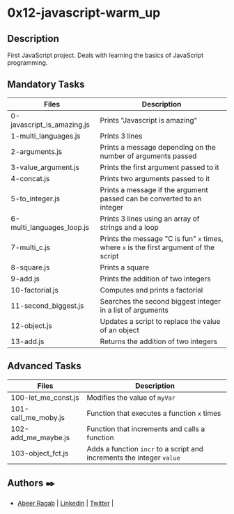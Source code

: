 # 0x12-javascript-warm_up

## Description

First JavaScript project. Deals with learning the basics of JavaScript programming.

## Mandatory Tasks

| Files | Description |
| ----- | ----------- |
| 0-javascript_is_amazing.js | Prints "Javascript is amazing" |
| 1-multi_languages.js | Prints 3 lines |
| 2-arguments.js | Prints a message depending on the number of arguments passed |
| 3-value_argument.js | Prints the first argument passed to it |
| 4-concat.js | Prints two arguments passed to it |
| 5-to_integer.js | Prints a message if the argument passed can be converted to an integer |
| 6-multi_languages_loop.js | Prints 3 lines using an array of strings and a loop |
| 7-multi_c.js | Prints the message "C is fun" `x` times, where `x` is the first argument of the script |
| 8-square.js | Prints a square |
| 9-add.js | Prints the addition of two integers |
| 10-factorial.js | Computes and prints a factorial |
| 11-second_biggest.js | Searches the second biggest integer in a list of arguments |
| 12-object.js | Updates a script to replace the value of an object |
| 13-add.js | Returns the addition of two integers |

## Advanced Tasks

| Files | Description |
| ----- | ----------- |
| 100-let_me_const.js | Modifies the value of `myVar` |
| 101-call_me_moby.js | Function that executes a function `x` times |
| 102-add_me_maybe.js | Function that increments and calls a function |
| 103-object_fct.js | Adds a function `incr` to a script and increments the integer `value` |


## Authors :black_nib:

- [Abeer Ragab](https://github.com/Abeer-M-Ali) | [Linkedin](https://www.linkedin.com/in/abeer-ragab-b25872260/) | [Twitter](https://twitter.com/abeerragab5211) | 
